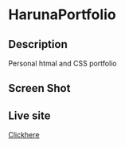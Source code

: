 # HarunaPortfolio

## Description 

Personal htmal and CSS portfolio


## Screen Shot


## Live site

[Clickhere](https://harunatech.github.io/HarunaPortfolio/)